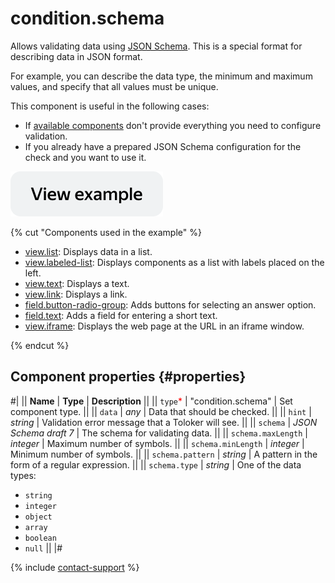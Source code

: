 # condition.schema

Allows validating data using [JSON Schema](https://json-schema.org/learn/getting-started-step-by-step.html). This is a special format for describing data in JSON format.

For example, you can describe the data type, the minimum and maximum values, and specify that all values must be unique.

This component is useful in the following cases:

- If [available components](index.md) don't provide everything you need to configure validation.
- If you already have a prepared JSON Schema configuration for the check and you want to use it.

[![View example](../_images/buttons/view-example.svg)](https://ya.cc/t/CRZHc49y3xNssY)

{% cut "Components used in the example" %}

- [view.list](view.list.md): Displays data in a list.
- [view.labeled-list](view.labeled-list.md): Displays components as a list with labels placed on the left.
- [view.text](view.text.md): Displays a text.
- [view.link](view.link.md): Displays a link.
- [field.button-radio-group](field.button-radio-group.md): Adds buttons for selecting an answer option.
- [field.text](field.text.md): Adds a field for entering a short text.
- [view.iframe](view.iframe.md): Displays the web page at the URL in an iframe window.

{% endcut %}

## Component properties {#properties}

#|
|| **Name** | **Type** | **Description** ||
|| `type`<span style="color: red">\*</span> | "condition.schema" | Set component type. ||
|| `data` | _any_ | Data that should be checked. ||
|| `hint` | _string_ | Validation error message that a Toloker will see. ||
|| `schema` | _JSON Schema draft 7_ | The schema for validating data. ||
|| `schema.maxLength` | _integer_ | Maximum number of symbols. ||
|| `schema.minLength` | _integer_ | Minimum number of symbols. ||
|| `schema.pattern` | _string_ | A pattern in the form of a regular expression. ||
|| `schema.type` | _string_ | One of the data types:
- `string`
- `integer`
- `object`
- `array`
- `boolean`
- `null`
||
|#

{% include [contact-support](../_includes/contact-support.md) %}
